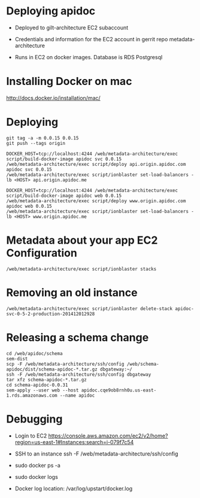 Deploying apidoc
================

 - Deployed to gilt-architecture EC2 subaccount

 - Credentials and information for the EC2 account in gerrit repo
   metadata-architecture

 - Runs in EC2 on docker images. Database is RDS Postgresql

Installing Docker on mac
========================

  http://docs.docker.io/installation/mac/

Deploying
==============

    git tag -a -m 0.0.15 0.0.15
    git push --tags origin

    DOCKER_HOST=tcp://localhost:4244 /web/metadata-architecture/exec script/build-docker-image apidoc svc 0.0.15
    /web/metadata-architecture/exec script/deploy api.origin.apidoc.com apidoc svc 0.0.15
    /web/metadata-architecture/exec script/ionblaster set-load-balancers -lb <HOST> api.origin.apidoc.me

    DOCKER_HOST=tcp://localhost:4244 /web/metadata-architecture/exec script/build-docker-image apidoc web 0.0.15
    /web/metadata-architecture/exec script/deploy www.origin.apidoc.com apidoc web 0.0.15
    /web/metadata-architecture/exec script/ionblaster set-load-balancers -lb <HOST> www.origin.apidoc.me

Metadata about your app EC2 Configuration
=========================================

    /web/metadata-architecture/exec script/ionblaster stacks

Removing an old instance
========================

    /web/metadata-architecture/exec script/ionblaster delete-stack apidoc-svc-0-5-2-production-201412012928

Releasing a schema change
=========================

    cd /web/apidoc/schema
    sem-dist
    scp -F /web/metadata-architecture/ssh/config /web/schema-apidoc/dist/schema-apidoc-*.tar.gz dbgateway:~/
    ssh -F /web/metadata-architecture/ssh/config dbgateway
    tar xfz schema-apidoc-*.tar.gz
    cd schema-apidoc-0.0.31
    sem-apply --user web --host apidoc.cqe9ob8rnh0u.us-east-1.rds.amazonaws.com --name apidoc

Debugging
=========

 - Login to EC2 https://console.aws.amazon.com/ec2/v2/home?region=us-east-1#Instances:search=i-079f7c54

 - SSH to an instance
   ssh -F /web/metadata-architecture/ssh/config <EC2 Hostname>

 - sudo docker ps -a

 - sudo docker logs <container id>

 - Docker log location: /var/log/upstart/docker.log







